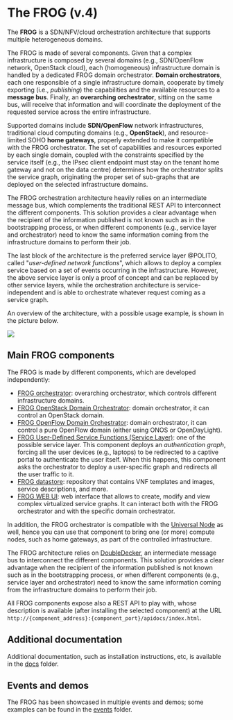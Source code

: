 # The FROG (v.4)

The **FROG** is a SDN/NFV/cloud orchestration architecture that supports multiple heterogeneous domains.

The FROG is made of several components.
Given that a complex infrastructure is composed by several domains (e.g., SDN/OpenFlow network, OpenStack cloud), each (homogeneous) infrastructure domain is handled by a dedicated FROG domain orchestrator.
**Domain orchestrators**, each one responsible of a single infrastructure domain, cooperate by timely exporting (i.e., _publishing_) the capabilities and the available resources to a **message bus**. 
Finally, an **overarching orchestrator**, sitting on the same bus, will receive that information and will coordinate the deployment of the requested service across the entire infrastructure.

Supported domains include **SDN/OpenFlow** network infrastructures, traditional cloud computing domains (e.g., **OpenStack**), and resource-limited SOHO **home gateways**, properly extended to make it compatible with the FROG orchestrator. The set of capabilities and resources exported by each single domain, coupled with the constraints specified by the service itself (e.g., the IPsec client endpoint must stay on the tenant home gateway and not on the data centre) determines how the orchestrator splits the service graph, originating the proper set of sub-graphs that are deployed on the selected infrastructure domains.

The FROG orchestration architecture heavily relies on an intermediate message bus, which complements the traditional REST API to interconnect the different components.
This solution provides a clear advantage when the recipient of the information published is not known such as in the bootstrapping process, or when different components (e.g., service layer and orchestrator) need to know the same information coming from the infrastructure domains to perform their job.

The last block of the architecture is the preferred service layer @POLITO, called "*user-defined network functions*", which allows to deploy a complex service based on a set of events occurring in the infrastructure. However, the above service layer is only a proof of concept and can be replaced by other service layers, while the orchestration architecture is service-independent and is able to orchestrate whatever request coming as a service graph.

An overview of the architecture, with a possible usage example, is shown in the picture below.

![](https://raw.githubusercontent.com/wiki/netgroup-polito/frog4/images/frog-overview.png)


## Main FROG components

The FROG is made by different components, which are developed independently:
  * [FROG orchestrator](http://github.com/netgroup-polito/frog4-orchestrator/): overarching orchestrator, which controls different infrastructure domains.
  * [FROG OpenStack Domain Orchestrator](http://github.com/netgroup-polito/frog4-openstack-do/): domain orchestrator, it can control an OpenStack domain.
  * [FROG OpenFlow Domain Orchestrator](http://github.com/netgroup-polito/frog4-openflow-do/): domain orchestrator, it can control a pure OpenFlow domain (either using ONOS or OpenDayLight).
  * [FROG User-Defined Service Functions (Service Layer)](http://github.com/netgroup-polito/frog4-service-layer/): one of the possible service layer. This component deploys an _authentication graph_, forcing all the user devices (e.g., laptops) to be redirected to a captive portal to authenticate the user itself. When this happens, this component asks the orchestrator to deploy a user-specific graph and redirects all the user traffic to it.
  * [FROG datastore](https://github.com/netgroup-polito/frog4-datastore): repository that contains VNF templates and images, service descriptions, and more.
  * [FROG WEB UI](https://github.com/netgroup-polito/fg-gui): web interface that allows to create, modify and view complex virtualized service graphs. It can interact both with the FROG orchestrator and with the specific domain orchestrator.

In addition, the FROG orchestrator is compatible with the [Universal Node](http://github.com/netgroup-polito/un-orchestrator) as well, hence you can use that component to bring one (or more) compute nodes, such as home gateways, as part of the controlled infrastructure.

The FROG architecture relies on [DoubleDecker](https://github.com/Acreo/DoubleDecker), an intermediate message bus to interconnect the different components.
This solution provides a clear advantage when the recipient of the information published is not known such as in the bootstrapping process, or when different components (e.g., service layer and orchestrator) need to know the same information coming from the infrastructure domains to perform their job.

All FROG components expose also a REST API to play with, whose description is available (after installing the selected component) at the URL `http://{component_address}:{component_port}/apidocs/index.html`.

## Additional documentation
Additional documentation, such as installation instructions, etc, is available in the [docs](docs/) folder. 

## Events and demos
The FROG has been showcased in multiple events and demos; some examples can be found in the [events](events/) folder.
